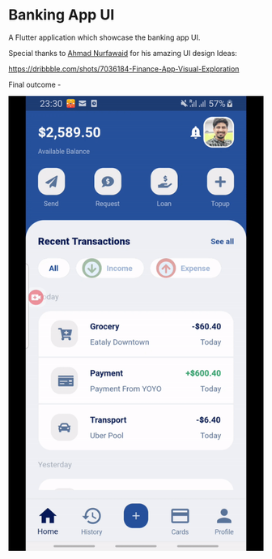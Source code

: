 # Banking App UI

A Flutter application which showcase the banking app UI.

Special thanks to [Ahmad Nurfawaid] for his amazing UI design Ideas:

https://dribbble.com/shots/7036184-Finance-App-Visual-Exploration



Final outcome -

![Banking App](https://github.com/sachdevaanshul08/Banking-APP-UI/blob/master/banking-ui.gif)


[Ahmad Nurfawaid]: <https://dribbble.com/ahmadfawaid>